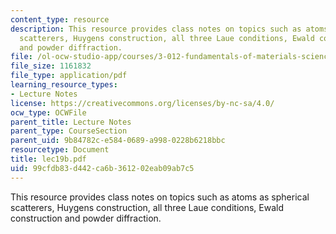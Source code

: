 ```yaml
---
content_type: resource
description: This resource provides class notes on topics such as atoms as spherical
  scatterers, Huygens construction, all three Laue conditions, Ewald construction
  and powder diffraction.
file: /ol-ocw-studio-app/courses/3-012-fundamentals-of-materials-science-fall-2005/99cfdb83d442ca6b361202eab09ab7c5_lec19b.pdf
file_size: 1161832
file_type: application/pdf
learning_resource_types:
- Lecture Notes
license: https://creativecommons.org/licenses/by-nc-sa/4.0/
ocw_type: OCWFile
parent_title: Lecture Notes
parent_type: CourseSection
parent_uid: 9b84782c-e584-0689-a998-0228b6218bbc
resourcetype: Document
title: lec19b.pdf
uid: 99cfdb83-d442-ca6b-3612-02eab09ab7c5
---
```

This resource provides class notes on topics such as atoms as spherical scatterers, Huygens construction, all three Laue conditions, Ewald construction and powder diffraction.